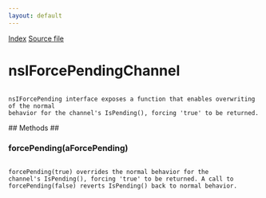 ```yaml
---
layout: default
---
```

<div id='links'><a href="../index.html">Index</a>
<a href="http://dxr.mozilla.org/mozilla-central/source/netwerk/base/public/nsIForcePendingChannel.idl">Source file</a>
</div>

# nsIForcePendingChannel #
<code>  
nsIForcePending interface exposes a function that enables overwriting of the normal   
behavior for the channel's IsPending(), forcing 'true' to be returned.  
  
</code>
## Methods ##

### forcePending(aForcePending) ###
<code>  
forcePending(true) overrides the normal behavior for the   
channel's IsPending(), forcing 'true' to be returned. A call to  
forcePending(false) reverts IsPending() back to normal behavior.  
  
</code>